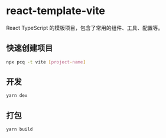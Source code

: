# react-template-vite
React TypeScript 的模板项目，包含了常用的组件、工具、配置等。

## 快速创建项目

```bash
npx pcq -t vite [project-name]
```

## 开发
```bash
yarn dev
```

## 打包
```bash
yarn build
```
